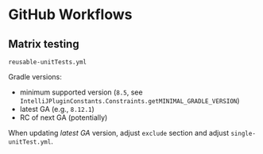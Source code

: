 # GitHub Workflows

## Matrix testing

`reusable-unitTests.yml`

Gradle versions:

- minimum supported version (`8.5`, see `IntelliJPluginConstants.Constraints.getMINIMAL_GRADLE_VERSION`)
- latest GA (e.g., `8.12.1`)
- RC of next GA (potentially)

When updating _latest GA_ version, adjust `exclude` section 
and adjust `single-unitTest.yml`.
